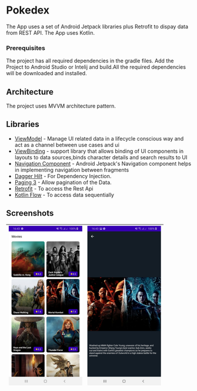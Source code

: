 # Pokedex

The App uses a set of Android Jetpack libraries plus Retrofit to dispay data from REST API. The App uses Kotlin.

### Prerequisites

The project has all required dependencies in the gradle files. 
Add the Project to Android Studio or Intelij and build.All the required dependencies will be downloaded and installed.

## Architecture

The project uses MVVM architecture pattern.

## Libraries 

* [ViewModel](https://developer.android.com/topic/libraries/architecture/viewmodel/) - Manage UI related data in a lifecycle conscious way and act as a channel between use cases and ui
* [ViewBinding](https://developer.android.com/topic/libraries/data-binding) - support library that allows binding of UI components in layouts to data sources,binds character details and search results to UI
* [Navigation Component](https://developer.android.com/guide/navigation/navigation-getting-started) - Android Jetpack's Navigation component helps in implementing
navigation between fragments
* [Dagger Hilt](https://developer.android.com/jetpack/androidx/releases/hilt) - For Dependency Injection.
* [Paging 3](https://developer.android.com/topic/libraries/architecture/paging/v3-overview?hl=in) - Allow pagination of the Data.
* [Retrofit](https://square.github.io/retrofit/) - To access the Rest Api
* [Kotlin Flow](https://developer.android.com/kotlin/flow) - To access data sequentially

## Screenshots
|<img src="screenshots/home.jpg" width=200/>|<img src="screenshots/detail.jpg" width=200/>|
|:----:|:----:|

